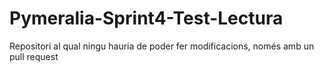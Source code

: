 # Pymeralia-Sprint4-Test-Lectura
Repositori al qual ningu hauria de poder fer modificacions, només amb un pull request
